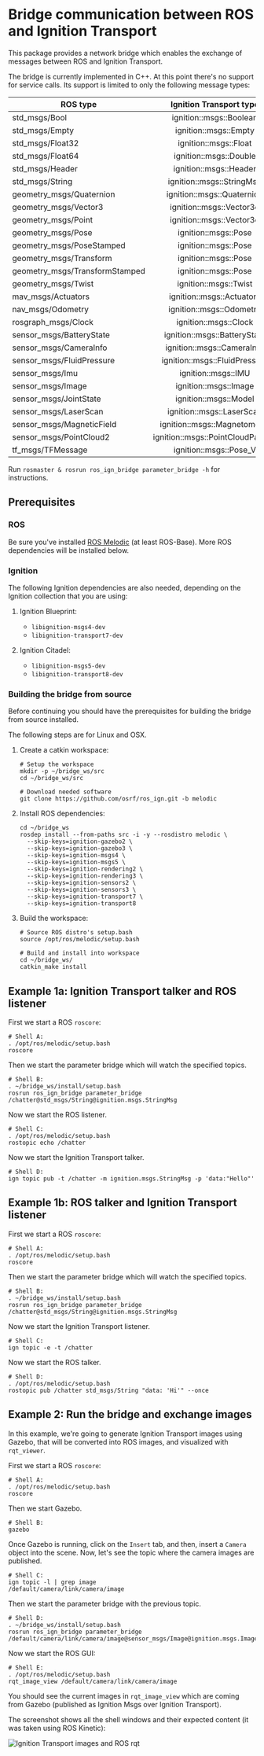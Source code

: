 # Bridge communication between ROS and Ignition Transport

This package provides a network bridge which enables the exchange of messages
between ROS and Ignition Transport.

The bridge is currently implemented in C++. At this point there's no support for
service calls. Its support is limited to only the following message types:

| ROS type                       | Ignition Transport type          |
|--------------------------------|:--------------------------------:|
| std_msgs/Bool                  | ignition::msgs::Boolean          |
| std_msgs/Empty                 | ignition::msgs::Empty            |
| std_msgs/Float32               | ignition::msgs::Float            |
| std_msgs/Float64               | ignition::msgs::Double           |
| std_msgs/Header                | ignition::msgs::Header           |
| std_msgs/String                | ignition::msgs::StringMsg        |
| geometry_msgs/Quaternion       | ignition::msgs::Quaternion       |
| geometry_msgs/Vector3          | ignition::msgs::Vector3d         |
| geometry_msgs/Point            | ignition::msgs::Vector3d         |
| geometry_msgs/Pose             | ignition::msgs::Pose             |
| geometry_msgs/PoseStamped      | ignition::msgs::Pose             |
| geometry_msgs/Transform        | ignition::msgs::Pose             |
| geometry_msgs/TransformStamped | ignition::msgs::Pose             |
| geometry_msgs/Twist            | ignition::msgs::Twist            |
| mav_msgs/Actuators             | ignition::msgs::Actuators        |
| nav_msgs/Odometry              | ignition::msgs::Odometry         |
| rosgraph_msgs/Clock            | ignition::msgs::Clock            |
| sensor_msgs/BatteryState       | ignition::msgs::BatteryState     |
| sensor_msgs/CameraInfo         | ignition::msgs::CameraInfo       |
| sensor_msgs/FluidPressure      | ignition::msgs::FluidPressure    |
| sensor_msgs/Imu                | ignition::msgs::IMU              |
| sensor_msgs/Image              | ignition::msgs::Image            |
| sensor_msgs/JointState         | ignition::msgs::Model            |
| sensor_msgs/LaserScan          | ignition::msgs::LaserScan        |
| sensor_msgs/MagneticField      | ignition::msgs::Magnetometer     |
| sensor_msgs/PointCloud2        | ignition::msgs::PointCloudPacked |
| tf_msgs/TFMessage              | ignition::msgs::Pose_V           |

Run `rosmaster & rosrun ros_ign_bridge parameter_bridge -h` for instructions.

## Prerequisites

### ROS

Be sure you've installed
[ROS Melodic](http://wiki.ros.org/melodic/Installation/Ubuntu) (at least ROS-Base).
More ROS dependencies will be installed below.

### Ignition

The following Ignition dependencies are also needed, depending on the Ignition
collection that you are using:

1. Ignition Blueprint:

    * `libignition-msgs4-dev`
    * `libignition-transport7-dev`

2. Ignition Citadel:

    * `libignition-msgs5-dev`
    * `libignition-transport8-dev`

### Building the bridge from source

Before continuing you should have the prerequisites for building the bridge from
source installed.

The following steps are for Linux and OSX.

1. Create a catkin workspace:

    ```
    # Setup the workspace
    mkdir -p ~/bridge_ws/src
    cd ~/bridge_ws/src

    # Download needed software
    git clone https://github.com/osrf/ros_ign.git -b melodic
    ```

1. Install ROS dependencies:

    ```
    cd ~/bridge_ws
    rosdep install --from-paths src -i -y --rosdistro melodic \
      --skip-keys=ignition-gazebo2 \
      --skip-keys=ignition-gazebo3 \
      --skip-keys=ignition-msgs4 \
      --skip-keys=ignition-msgs5 \
      --skip-keys=ignition-rendering2 \
      --skip-keys=ignition-rendering3 \
      --skip-keys=ignition-sensors2 \
      --skip-keys=ignition-sensors3 \
      --skip-keys=ignition-transport7 \
      --skip-keys=ignition-transport8

    ```

1. Build the workspace:

    ```
    # Source ROS distro's setup.bash
    source /opt/ros/melodic/setup.bash

    # Build and install into workspace
    cd ~/bridge_ws/
    catkin_make install
    ```

## Example 1a: Ignition Transport talker and ROS listener

First we start a ROS `roscore`:

```
# Shell A:
. /opt/ros/melodic/setup.bash
roscore
```

Then we start the parameter bridge which will watch the specified topics.

```
# Shell B:
. ~/bridge_ws/install/setup.bash
rosrun ros_ign_bridge parameter_bridge /chatter@std_msgs/String@ignition.msgs.StringMsg
```

Now we start the ROS listener.

```
# Shell C:
. /opt/ros/melodic/setup.bash
rostopic echo /chatter
```

Now we start the Ignition Transport talker.

```
# Shell D:
ign topic pub -t /chatter -m ignition.msgs.StringMsg -p 'data:"Hello"'
```

## Example 1b: ROS talker and Ignition Transport listener

First we start a ROS `roscore`:

```
# Shell A:
. /opt/ros/melodic/setup.bash
roscore
```

Then we start the parameter bridge which will watch the specified topics.

```
# Shell B:
. ~/bridge_ws/install/setup.bash
rosrun ros_ign_bridge parameter_bridge /chatter@std_msgs/String@ignition.msgs.StringMsg
```

Now we start the Ignition Transport listener.

```
# Shell C:
ign topic -e -t /chatter
```

Now we start the ROS talker.

```
# Shell D:
. /opt/ros/melodic/setup.bash
rostopic pub /chatter std_msgs/String "data: 'Hi'" --once
```

## Example 2: Run the bridge and exchange images

In this example, we're going to generate Ignition Transport images using Gazebo,
that will be converted into ROS images, and visualized with `rqt_viewer`.

First we start a ROS `roscore`:

```
# Shell A:
. /opt/ros/melodic/setup.bash
roscore
```

Then we start Gazebo.

```
# Shell B:
gazebo
```

Once Gazebo is running, click on the `Insert` tab, and then, insert a `Camera`
object into the scene. Now, let's see the topic where the camera images are
published.

```
# Shell C:
ign topic -l | grep image
/default/camera/link/camera/image
```

Then we start the parameter bridge with the previous topic.

```
# Shell D:
. ~/bridge_ws/install/setup.bash
rosrun ros_ign_bridge parameter_bridge /default/camera/link/camera/image@sensor_msgs/Image@ignition.msgs.Image
```

Now we start the ROS GUI:

```
# Shell E:
. /opt/ros/melodic/setup.bash
rqt_image_view /default/camera/link/camera/image
```

You should see the current images in `rqt_image_view` which are coming from
Gazebo (published as Ignition Msgs over Ignition Transport).

The screenshot shows all the shell windows and their expected content
(it was taken using ROS Kinetic):

![Ignition Transport images and ROS rqt](images/bridge_image_exchange.png)

